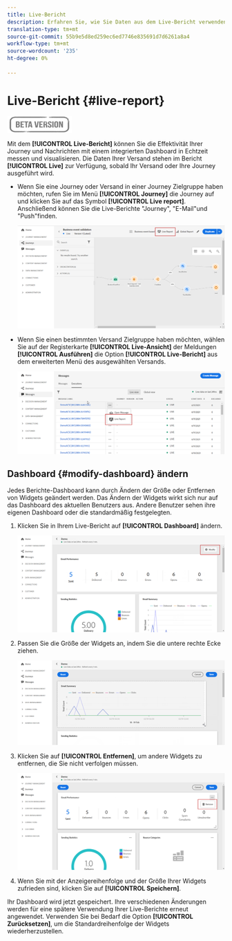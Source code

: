 ```yaml
---
title: Live-Bericht
description: Erfahren Sie, wie Sie Daten aus dem Live-Bericht verwenden
translation-type: tm+mt
source-git-commit: 55b9e5d8ed259ec6ed7746e835691d7d6261a8a4
workflow-type: tm+mt
source-wordcount: '235'
ht-degree: 0%

---
```


# Live-Bericht {#live-report}

![](../assets/do-not-localize/badge.png)

Mit dem **[!UICONTROL Live-Bericht]** können Sie die Effektivität Ihrer Journey und Nachrichten mit einem integrierten Dashboard in Echtzeit messen und visualisieren.
Die Daten Ihrer Versand stehen im Bericht **[!UICONTROL Live]** zur Verfügung, sobald Ihr Versand oder Ihre Journey ausgeführt wird.

* Wenn Sie eine Journey oder Versand in einer Journey Zielgruppe haben möchten, rufen Sie im Menü **[!UICONTROL Journey]** die Journey auf und klicken Sie auf das Symbol **[!UICONTROL Live report]**. Anschließend können Sie die Live-Berichte &quot;Journey&quot;, &quot;E-Mail&quot;und &quot;Push&quot;finden.

   ![](../assets/report_journey.png)

* Wenn Sie einen bestimmten Versand Zielgruppe haben möchten, wählen Sie auf der Registerkarte **[!UICONTROL Live-Ansicht]** der Meldungen **[!UICONTROL Ausführen]** die Option **[!UICONTROL Live-Bericht]** aus dem erweiterten Menü des ausgewählten Versands.

   ![](../assets/report_2.png)

## Dashboard {#modify-dashboard} ändern

Jedes Berichte-Dashboard kann durch Ändern der Größe oder Entfernen von Widgets geändert werden. Das Ändern der Widgets wirkt sich nur auf das Dashboard des aktuellen Benutzers aus. Andere Benutzer sehen ihre eigenen Dashboard oder die standardmäßig festgelegten.

1. Klicken Sie in Ihrem Live-Bericht auf **[!UICONTROL Dashboard]** ändern.

   ![](../assets/report_modify_1.png)

1. Passen Sie die Größe der Widgets an, indem Sie die untere rechte Ecke ziehen.

   ![](../assets/report_modify_2.png)

1. Klicken Sie auf **[!UICONTROL Entfernen]**, um andere Widgets zu entfernen, die Sie nicht verfolgen müssen.

   ![](../assets/report_modify_3.png)

1. Wenn Sie mit der Anzeigereihenfolge und der Größe Ihrer Widgets zufrieden sind, klicken Sie auf **[!UICONTROL Speichern]**.

Ihr Dashboard wird jetzt gespeichert. Ihre verschiedenen Änderungen werden für eine spätere Verwendung Ihrer Live-Berichte erneut angewendet. Verwenden Sie bei Bedarf die Option **[!UICONTROL Zurücksetzen]**, um die Standardreihenfolge der Widgets wiederherzustellen.
